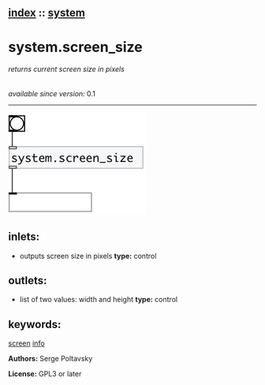 [index](index.html) :: [system](category_system.html)
---

# system.screen_size

###### returns current screen size in pixels

*available since version:* 0.1

---




[![example](../examples/img/system.screen_size.jpg)](../examples/pd/system.screen_size.pd)









## inlets:

* outputs screen size in pixels 
__type:__ control<br>



## outlets:

* list of two values: width and height
__type:__ control<br>



## keywords:

[screen](keywords/screen.html)
[info](keywords/info.html)






**Authors:** Serge Poltavsky




**License:** GPL3 or later






